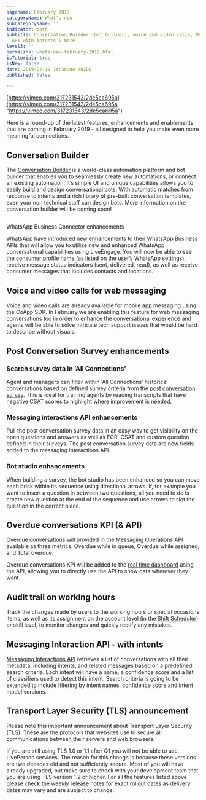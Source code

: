 ```yaml
---
pagename: February 2019
categoryName: What's new
subCategoryName: ''
indicator: both
subtitle: Conversation Builder (bot builder), voice and video calls, Messaging Interaction
  API with intents & more
level3: ''
permalink: whats-new-february-2019.html
isTutorial: true
isNew: false
date: 2019-02-19 14:36:04 +0200
published: false

---
```

[https://vimeo.com/317231543/2de5ca695a](https://vimeo.com/317231543/2de5ca695a "https://vimeo.com/317231543/2de5ca695a")

Here is a round-up of the latest features, enhancements and enablements that are coming in February 2019 - all designed to help you make even more meaningful connections.

## Conversation Builder

The [Conversation Builder](bots-automation-conversation-builder-conversation-builder-overview.html) is a world-class automation platform and bot builder that enables you to seamlessly create new automations, or connect an existing automation. It’s simple UI and unique capabilities allows you to easily build and design conversational bots. With automatic matches from response to intents and a rich library of pre-built conversation templates, even your non technical staff can design bots. More information on the conversation builder will be coming soon!

##   
WhatsApp Business Connector enhancements

WhatsApp have introduced new enhancements to their WhatsApp Business APIs that will allow you to utilize new and enhanced WhatsApp conversational capabilities using LiveEngage. You will now be able to see the consumer profile name (as listed on the user’s WhatsApp settings), receive message status indicators (sent, delivered, read), as well as receive consumer messages that includes contacts and locations.

## Voice and video calls for web messaging

Voice and video calls are already available for mobile app messaging using the CoApp SDK. In February we are enabling this feature for web messaging conversations too in order to enhance the conversational experience and agents will be able to solve intricate tech support issues that would be hard to describe without visuals.

## Post Conversation Survey enhancements

### Search survey data in ‘All Connections’

Agent and managers can filter within ‘All Connections’ historical conversations based on defined survey criteria from the [post conversation survey](bots-automation-post-conversation-survey.html). This is ideal for training agents by reading transcripts that have negative CSAT scores to highlight where improvement is needed.

### Messaging interactions API enhancements

Pull the post conversation survey data in an easy way to get visibility on the open questions and answers as well as FCR, CSAT and custom question defined in their surveys. The post conversation survey data are new fields added to the messaging interactions API.

### Bot studio enhancements

When building a survey, the bot studio has been enhanced so you can move each brick within its sequence using directional arrows. If, for example you want to insert a question in between two questions, all you need to do is create new question at the end of the sequence and use arrows to slot the question in the correct place.

## Overdue conversations KPI (& API)

Overdue conversations will provided in the Messaging Operations API available as three metrics: Overdue while in queue, Overdue while assigned, and Total overdue.

Overdue conversations KPI will be added to the [real time dashboard](data-reporting-messaging-messaging-dashboards-real-time-messaging-dashboard-overview.html) using the API, allowing you to directly use the API to show data wherever they want.

## Audit trail on working hours

Track the changes made by users to the working hours or special occasions items, as well as its assignment on the account level (in the [Shift Scheduler](contact-center-management-messaging-operations-shift-scheduler-configuration-guide.html)) or skill level, to monitor changes and quickly rectify any mistakes.

## Messaging Interaction API - with intents

[Messaging Interactions API](https://developers.liveperson.com/messaging-interactions-api-overview.html) retrieves a list of conversations with all their metadata, including intents, and related messages based on a predefined search criteria. Each intent will have a name, a confidence score and a list of classifiers used to detect this intent. Search criteria is going to be extended to include filtering by intent names, confidence score and intent model versions.

## **Transport Layer Security (TLS) announcement**

Please note this important announcement about Transport Layer Security (TLS). These are the protocols that websites use to secure all communications between their servers and web browsers.

If you are still using TLS 1.0 or 1.1 after Q1 you will not be able to use LivePerson services. The reason for this change is because these versions are two decades old and not sufficiently secure. Most of you will have already upgraded, but make sure to check with your development team that you are using TLS version 1.2 or higher. For all the features listed above please check the weekly release notes for exact rollout dates as delivery dates may vary and are subject to change.